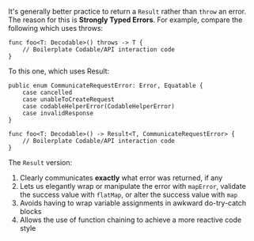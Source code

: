 It's generally better practice to return a `Result` rather than  `throw` an error. The reason for this is **Strongly Typed Errors**. For example, compare the following which uses throws:

```
func foo<T: Decodable>() throws -> T {
    // Boilerplate Codable/API interaction code
}
```

To this one, which uses Result:
```
public enum CommunicateRequestError: Error, Equatable {
    case cancelled
    case unableToCreateRequest
    case codableHelperError(CodableHelperError)
    case invalidResponse
}

func foo<T: Decodable>() -> Result<T, CommunicateRequestError> {
    // Boilerplate Codable/API interaction code
}
```

The `Result` version:
1. Clearly communicates **exactly** what error was returned, if any
2. Lets us elegantly wrap or manipulate the error with `mapError`, validate the success value with `flatMap`, or alter the success value with `map`
2. Avoids having to wrap variable assignments in awkward do-try-catch blocks
3. Allows the use of function chaining to achieve a more reactive code style

